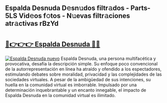 ## Espalda Desnuda D𝚎sn𝚞dos filtr𝚊dos - Parts-5LS Vid𝚎os f𝚘tos - N𝚞evas filtr𝚊ciones atr𝚊ctivas rBzYd

# <h2><a href="http://mb9c1n8.tromn.icu/?c=Espalda+Desnuda">🔗👉👉👉 Espalda Desnuda 🔗🔗</a></h2>

[![Espalda Desnuda nuevo](https://i.imgur.com/pEAQMta.gif)](http://mb9c1n8.tromn.icu/?c=Espalda+Desnuda)
Espalda Desnuda, una persona multifacética y provocativa, desafía la descripción simple. Su enfoque poco convencional de la autorrepresentación en línea ha atraído y ofendido a los espectadores, estimulando debates sobre moralidad, privacidad y las complejidades de las sociedades virtuales. A pesar de la ambigüedad de sus intenciones, su huella en la comunidad virtual es imborrable. Impulsado por una determinación inquebrantable y un encanto innegable, el impacto de Espalda Desnuda en la comunidad virtual es ilimitado.
